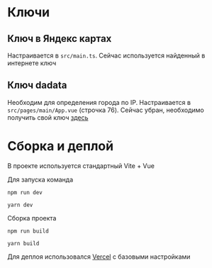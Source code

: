 # Ключи

## Ключ в Яндекс картах

Настраивается в `src/main.ts`. Сейчас используется найденный в интернете ключ

## Ключ dadata

Необходим для определения города по IP. Настраивается в `src/pages/main/App.vue` (строчка 76). Сейчас убран, необходимо получить свой ключ [здесь](https://dadata.ru/api/iplocate/)

# Сборка и деплой

В проекте используется стандартный Vite + Vue

Для запуска команда

```shell
npm run dev
```

```shell
yarn dev
```

Сборка проекта

```shell
npm run build
```

```shell
yarn build
```

Для деплоя использовался [Vercel](https://vercel.com) с базовыми настройками
